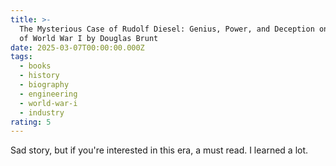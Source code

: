 ```yaml
---
title: >-
  The Mysterious Case of Rudolf Diesel: Genius, Power, and Deception on the Eve
  of World War I by Douglas Brunt
date: 2025-03-07T00:00:00.000Z
tags:
  - books
  - history
  - biography
  - engineering
  - world-war-i
  - industry
rating: 5
---
```

Sad story, but if you're interested in this era, a must read. I learned a lot.
